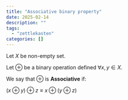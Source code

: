 ```yaml
---
title: "Associative binary property"
date: 2025-02-14
description: ""
tags: 
  - "zettlekasten"
categories: []
---
```


Let $X$ be non-empty set.

Let $\oplus$ be a binary operation defined $\forall x, y \in X.$ 

We say that $\oplus$ is **Associative** if: 

$(x \oplus y) \oplus z \equiv x \oplus (y \oplus z)$
